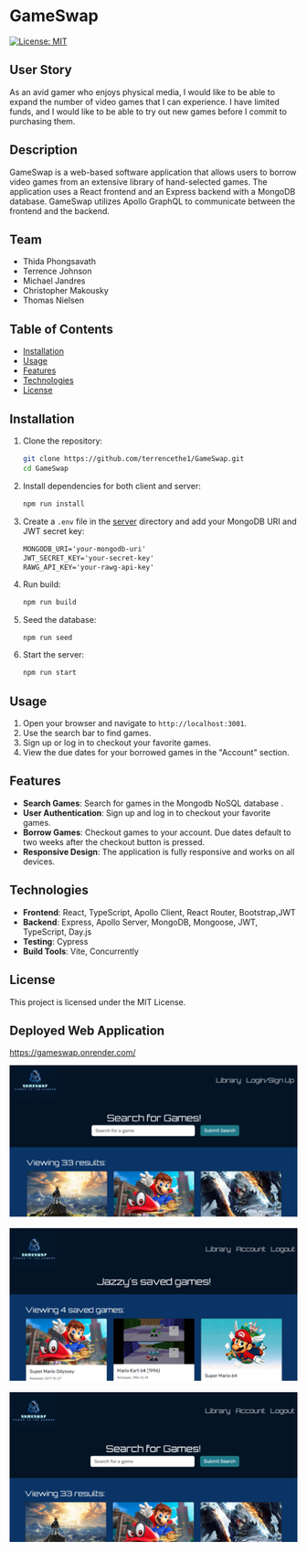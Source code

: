 # GameSwap
[![License: MIT](https://img.shields.io/badge/License-MIT-yellow.svg)](https://opensource.org/licenses/MIT)


## User Story
As an avid gamer who enjoys physical media, I would like to be able to expand the number of video games that I can experience. I have limited funds, and I would like to be able to try out new games before I commit to purchasing them.
 

## Description   
GameSwap is a web-based software application that allows users to borrow video games from an extensive library of hand-selected games. The application uses a React frontend and an Express backend with a MongoDB database. GameSwap utilizes Apollo GraphQL to communicate between the frontend and the backend.

## Team
- Thida Phongsavath
- Terrence Johnson
- Michael Jandres
- Christopher Makousky
- Thomas Nielsen


## Table of Contents

- [Installation](#installation)
- [Usage](#usage)
- [Features](#features)
- [Technologies](#technologies)
- [License](#license)

## Installation

1. Clone the repository:
    ```sh
    git clone https://github.com/terrencethe1/GameSwap.git
    cd GameSwap
    ```

2. Install dependencies for both client and server:
    ```sh
    npm run install
    ```

3. Create a `.env` file in the [server](http://_vscodecontentref_/0) directory and add your MongoDB URI and JWT secret key:
    ```env
    MONGODB_URI='your-mongodb-uri'
    JWT_SECRET_KEY='your-secret-key'
    RAWG_API_KEY='your-rawg-api-key'

4. Run build:
    ```sh
    npm run build

5. Seed the database:
    ```sh
    npm run seed

6. Start the server:
    ```sh
    npm run start
    ```

## Usage

1. Open your browser and navigate to `http://localhost:3001`.
2. Use the search bar to find games.
3. Sign up or log in to checkout your favorite games.
4. View the due dates for your borrowed games in the "Account" section.

## Features

- **Search Games**: Search for games in the Mongodb NoSQL database .
- **User Authentication**: Sign up and log in to checkout your favorite games.
- **Borrow Games**: Checkout games to your account. Due dates default to two weeks after the checkout button is pressed.
- **Responsive Design**: The application is fully responsive and works on all devices.


## Technologies

- **Frontend**: React, TypeScript, Apollo Client, React Router, Bootstrap,JWT
- **Backend**: Express, Apollo Server, MongoDB, Mongoose, JWT, TypeScript, Day.js
- **Testing**: Cypress
- **Build Tools**: Vite, Concurrently

## License

This project is licensed under the MIT License.

## Deployed Web Application   
https://gameswap.onrender.com/

![GameSwap](./client/images/screenshot1.png)<br><br>
![GameSwap](./client/images/screenshot2.png) <br><br>
![GameSwap](./client/images/screenshot3.png) 



